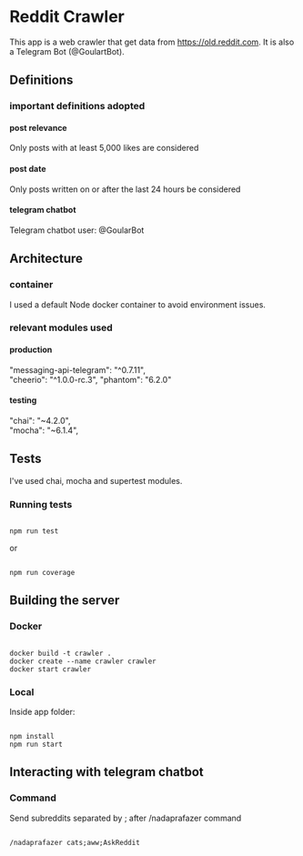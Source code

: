 # Reddit Crawler

This app is a web crawler that get data from https://old.reddit.com.
It is also a Telegram Bot (@GoulartBot). 

 
## Definitions

  

### important definitions adopted

#### post relevance
Only posts with at least 5,000 likes are considered 

#### post date
Only posts written on or after the last 24 hours be considered 

#### telegram chatbot
Telegram chatbot user: @GoularBot 

## Architecture

  

### container

I used a default Node docker container to avoid environment issues.

### relevant modules used

#### production
  "messaging-api-telegram": "^0.7.11",  
  "cheerio": "^1.0.0-rc.3",
  "phantom": "6.2.0"  
  
#### testing
  "chai": "~4.2.0",  
  "mocha": "~6.1.4",  
 
 
## Tests

 
I've used chai, mocha and supertest modules.


### Running tests

  

```

npm run test

```
or


```

npm run coverage

```
  

## Building the server

  
### Docker
```

docker build -t crawler .
docker create --name crawler crawler
docker start crawler

```

### Local

Inside app folder:
```

npm install
npm run start

```

## Interacting with telegram chatbot

### Command
Send subreddits separated by ; after /nadaprafazer command
```

/nadaprafazer cats;aww;AskReddit

```

